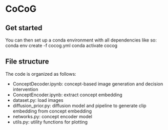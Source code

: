 # CoCoG

## Get started
You can then set up a conda environment with all dependencies like so:
conda env create -f cocog.yml
conda activate cocog

## File structure
The code is organized as follows:

- ConceptDecoder.ipynb: concept-based image generation and decision intervention
- ConceptEncoder.ipynb: extract concept embedding
- dataset.py: load images
- diffusion_prior.py: diffusion model and pipeline to generate clip embedding from concept embedding
- networks.py: concept encoder model
- utils.py: utility functions for plotting